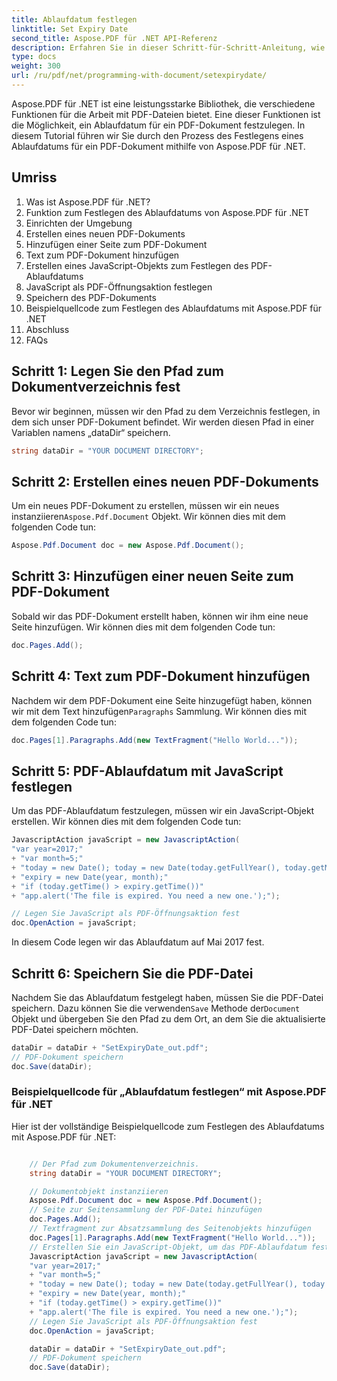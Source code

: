 ```yaml
---
title: Ablaufdatum festlegen
linktitle: Set Expiry Date
second_title: Aspose.PDF für .NET API-Referenz
description: Erfahren Sie in dieser Schritt-für-Schritt-Anleitung, wie Sie mit Aspose.PDF für .NET das Ablaufdatum in PDF-Dokumenten festlegen.
type: docs
weight: 300
url: /ru/pdf/net/programming-with-document/setexpirydate/
---
```

Aspose.PDF für .NET ist eine leistungsstarke Bibliothek, die verschiedene Funktionen für die Arbeit mit PDF-Dateien bietet. Eine dieser Funktionen ist die Möglichkeit, ein Ablaufdatum für ein PDF-Dokument festzulegen. In diesem Tutorial führen wir Sie durch den Prozess des Festlegens eines Ablaufdatums für ein PDF-Dokument mithilfe von Aspose.PDF für .NET. 

## Umriss
1. Was ist Aspose.PDF für .NET?
2. Funktion zum Festlegen des Ablaufdatums von Aspose.PDF für .NET
3. Einrichten der Umgebung
4. Erstellen eines neuen PDF-Dokuments
5. Hinzufügen einer Seite zum PDF-Dokument
6. Text zum PDF-Dokument hinzufügen
7. Erstellen eines JavaScript-Objekts zum Festlegen des PDF-Ablaufdatums
8. JavaScript als PDF-Öffnungsaktion festlegen
9. Speichern des PDF-Dokuments
10. Beispielquellcode zum Festlegen des Ablaufdatums mit Aspose.PDF für .NET
11. Abschluss
12. FAQs

## Schritt 1: Legen Sie den Pfad zum Dokumentverzeichnis fest

Bevor wir beginnen, müssen wir den Pfad zu dem Verzeichnis festlegen, in dem sich unser PDF-Dokument befindet. Wir werden diesen Pfad in einer Variablen namens „dataDir“ speichern.

```csharp
string dataDir = "YOUR DOCUMENT DIRECTORY";
```

## Schritt 2: Erstellen eines neuen PDF-Dokuments

 Um ein neues PDF-Dokument zu erstellen, müssen wir ein neues instanziieren`Aspose.Pdf.Document` Objekt. Wir können dies mit dem folgenden Code tun:

```csharp
Aspose.Pdf.Document doc = new Aspose.Pdf.Document();
```

## Schritt 3: Hinzufügen einer neuen Seite zum PDF-Dokument

Sobald wir das PDF-Dokument erstellt haben, können wir ihm eine neue Seite hinzufügen. Wir können dies mit dem folgenden Code tun:

```csharp
doc.Pages.Add();
```

## Schritt 4: Text zum PDF-Dokument hinzufügen

 Nachdem wir dem PDF-Dokument eine Seite hinzugefügt haben, können wir mit dem Text hinzufügen`Paragraphs` Sammlung. Wir können dies mit dem folgenden Code tun:

```csharp
doc.Pages[1].Paragraphs.Add(new TextFragment("Hello World..."));
```

## Schritt 5: PDF-Ablaufdatum mit JavaScript festlegen

Um das PDF-Ablaufdatum festzulegen, müssen wir ein JavaScript-Objekt erstellen. Wir können dies mit dem folgenden Code tun:

```csharp
JavascriptAction javaScript = new JavascriptAction(
"var year=2017;"
+ "var month=5;"
+ "today = new Date(); today = new Date(today.getFullYear(), today.getMonth());"
+ "expiry = new Date(year, month);"
+ "if (today.getTime() > expiry.getTime())"
+ "app.alert('The file is expired. You need a new one.');");

// Legen Sie JavaScript als PDF-Öffnungsaktion fest
doc.OpenAction = javaScript;
```

In diesem Code legen wir das Ablaufdatum auf Mai 2017 fest.

## Schritt 6: Speichern Sie die PDF-Datei

 Nachdem Sie das Ablaufdatum festgelegt haben, müssen Sie die PDF-Datei speichern. Dazu können Sie die verwenden`Save` Methode der`Document` Objekt und übergeben Sie den Pfad zu dem Ort, an dem Sie die aktualisierte PDF-Datei speichern möchten.

```csharp
dataDir = dataDir + "SetExpiryDate_out.pdf";
// PDF-Dokument speichern
doc.Save(dataDir);
```

### Beispielquellcode für „Ablaufdatum festlegen“ mit Aspose.PDF für .NET

Hier ist der vollständige Beispielquellcode zum Festlegen des Ablaufdatums mit Aspose.PDF für .NET:

```csharp

	// Der Pfad zum Dokumentenverzeichnis.
	string dataDir = "YOUR DOCUMENT DIRECTORY";

	// Dokumentobjekt instanziieren
	Aspose.Pdf.Document doc = new Aspose.Pdf.Document();
	// Seite zur Seitensammlung der PDF-Datei hinzufügen
	doc.Pages.Add();
	// Textfragment zur Absatzsammlung des Seitenobjekts hinzufügen
	doc.Pages[1].Paragraphs.Add(new TextFragment("Hello World..."));
	// Erstellen Sie ein JavaScript-Objekt, um das PDF-Ablaufdatum festzulegen
	JavascriptAction javaScript = new JavascriptAction(
	"var year=2017;"
	+ "var month=5;"
	+ "today = new Date(); today = new Date(today.getFullYear(), today.getMonth());"
	+ "expiry = new Date(year, month);"
	+ "if (today.getTime() > expiry.getTime())"
	+ "app.alert('The file is expired. You need a new one.');");
	// Legen Sie JavaScript als PDF-Öffnungsaktion fest
	doc.OpenAction = javaScript;

	dataDir = dataDir + "SetExpiryDate_out.pdf";
	// PDF-Dokument speichern
	doc.Save(dataDir);
	
```
